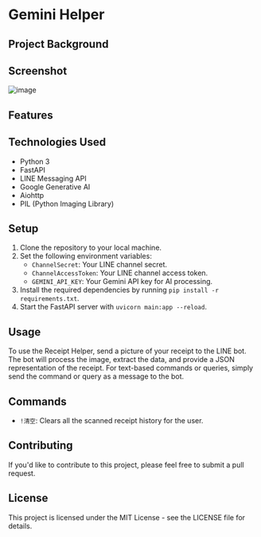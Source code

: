 # Gemini Helper

## Project Background

## Screenshot

![image](https://github.com/kkdai/linebot-gemini-python/assets/2252691/466fbe7c-e704-45f9-8584-91cfa2c99e48)


## Features

## Technologies Used

- Python 3
- FastAPI
- LINE Messaging API
- Google Generative AI
- Aiohttp
- PIL (Python Imaging Library)

## Setup

1. Clone the repository to your local machine.
2. Set the following environment variables:
   - `ChannelSecret`: Your LINE channel secret.
   - `ChannelAccessToken`: Your LINE channel access token.
   - `GEMINI_API_KEY`: Your Gemini API key for AI processing.
3. Install the required dependencies by running `pip install -r requirements.txt`.
4. Start the FastAPI server with `uvicorn main:app --reload`.

## Usage

To use the Receipt Helper, send a picture of your receipt to the LINE bot. The bot will process the image, extract the data, and provide a JSON representation of the receipt. For text-based commands or queries, simply send the command or query as a message to the bot.

## Commands

- `!清空`: Clears all the scanned receipt history for the user.

## Contributing

If you'd like to contribute to this project, please feel free to submit a pull request.

## License

This project is licensed under the MIT License - see the LICENSE file for details.

